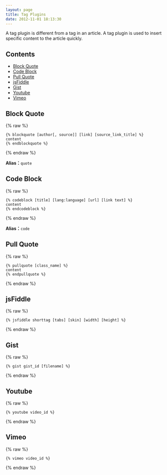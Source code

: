 ```yaml
---
layout: page
title: Tag Plugins
date: 2012-11-01 18:13:30
---
```


A tag plugin is different from a tag in an article. A tag plugin is used to insert specific content to the article quickly.

## Contents

- [Block Quote](#blockquote)
- [Code Block](#codeblock)
- [Pull Quote](#pullquote)
- [jsFiddle](#jsfiddle)
- [Gist](#gist)
- [Youtube](#youtube)
- [Vimeo](#vimeo)

<a id="blockquote"></a>
## Block Quote

{% raw %}
<pre><code>{% blockquote [author[, source]] [link] [source_link_title] %}
content
{% endblockquote %}
</code></pre>
{% endraw %}

**Alias：**`quote`

<a id="codeblock"></a>
## Code Block

{% raw %}
<pre><code>{% codeblock [title] [lang:language] [url] [link text] %}
content
{% endcodeblock %}
</code></pre>
{% endraw %}

**Alias：**`code`

<a id="pullquote"></a>
## Pull Quote

{% raw %}
<pre><code>{% pullquote [class_name] %}
content
{% endpullquote %}
</code></pre>
{% endraw %}

<a id="jsfiddle"></a>
## jsFiddle

{% raw %}
<pre><code>{% jsfiddle shorttag [tabs] [skin] [width] [height] %}
</code></pre>
{% endraw %}

<a id="gist"></a>
## Gist

{% raw %}
<pre><code>{% gist gist_id [filename] %}
</code></pre>
{% endraw %}

<a id="youtube"></a>
## Youtube

{% raw %}
<pre><code>{% youtube video_id %}
</code></pre>
{% endraw %}

<a id="vimeo"></a>
## Vimeo

{% raw %}
<pre><code>{% vimeo video_id %}
</code></pre>
{% endraw %}